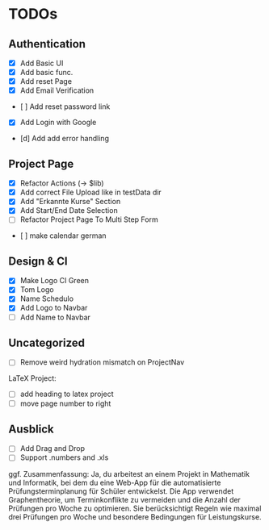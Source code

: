 # TODOs

## Authentication
- [x] Add Basic UI
- [x] Add basic func.
- [x] Add reset Page
- [x] Add Email Verification
- [ ] Add reset password link
- [x] Add Login with Google
- [d] Add add error handling

## Project Page
- [x] Refactor Actions (-> $lib)
- [x] Add correct File Upload like in testData dir
- [x] Add "Erkannte Kurse" Section
- [x] Add Start/End Date Selection
- [ ] Refactor Project Page To Multi Step Form
- [ ] make calendar german

## Design & CI
- [x] Make Logo CI Green
- [x] Tom Logo
- [x] Name  Schedulo
- [x] Add Logo to Navbar
- [ ] Add Name to Navbar

## Uncategorized
- [ ] Remove weird hydration mismatch on ProjectNav

LaTeX Project: 
- [ ] add heading to latex project
- [ ] move page number to right 

## Ausblick
- [ ] Add Drag and Drop
- [ ] Support .numbers and .xls

ggf. Zusammenfassung:
Ja, du arbeitest an einem Projekt in Mathematik und Informatik, bei dem du eine Web-App für die automatisierte Prüfungsterminplanung für Schüler entwickelst. Die App verwendet Graphentheorie, um Terminkonflikte zu vermeiden und die Anzahl der Prüfungen pro Woche zu optimieren. Sie berücksichtigt Regeln wie maximal drei Prüfungen pro Woche und besondere Bedingungen für Leistungskurse.